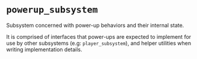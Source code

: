 # `powerup_subsystem`

Subsystem concerned with power-up behaviors and their internal state.

It is comprised of interfaces that power-ups are expected to implement for use
by other subsystems (e.g: `player_subsystem`), and helper utilities when
writing implementation details.
